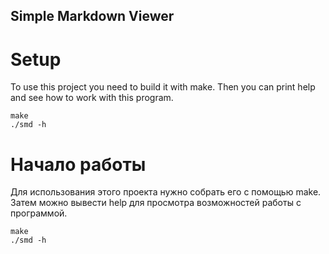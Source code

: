 Simple Markdown Viewer
----------------------
# Setup
To use this project you need to build it with make. Then you can print help and see how to work with this program. 

    make
    ./smd -h

# Начало работы
Для использования этого проекта нужно собрать его с помощью make. Затем можно вывести help для просмотра возможностей работы с программой.

    make
    ./smd -h